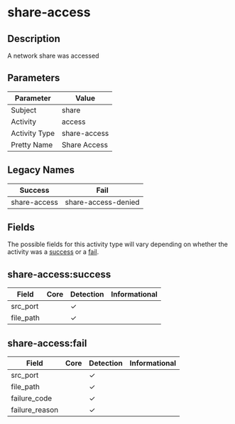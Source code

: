 share-access
============

Description
-----------
A network share was accessed

Parameters
----------
| Parameter     | Value        |
| ------------- | ------------ |
| Subject       | share        |
| Activity      | access       |
| Activity Type | share-access |
| Pretty Name   | Share Access |

Legacy Names
------------
| Success          | Fail                    |
| ---------------- | ----------------------- |
| share-access<br> | share-access-denied<br> |

Fields
------

The possible fields for this activity type will vary depending on whether the activity was a [success](#share-accesssuccess) or a [fail](#share-accessfail).


share-access:success
--------------------

| Field     | Core | Detection | Informational |
| --------- | ---- | --------- | ------------- |
| src_port  |      | &#10003;  |               |
| file_path |      | &#10003;  |               |

share-access:fail
-----------------

| Field          | Core | Detection | Informational |
| -------------- | ---- | --------- | ------------- |
| src_port       |      | &#10003;  |               |
| file_path      |      | &#10003;  |               |
| failure_code   |      | &#10003;  |               |
| failure_reason |      | &#10003;  |               |